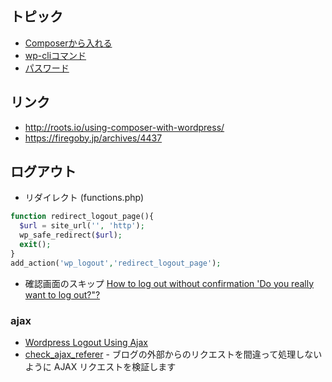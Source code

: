 ## トピック

- [Composerから入れる](wordpress.composer.md)
- [wp-cliコマンド](wordpress.wp-cli.md)
- [パスワード](wordpress.password.md)


## リンク

- http://roots.io/using-composer-with-wordpress/
- https://firegoby.jp/archives/4437


## ログアウト

- リダイレクト (functions.php)

~~~php
function redirect_logout_page(){
  $url = site_url('', 'http');
  wp_safe_redirect($url);
  exit();
}
add_action('wp_logout','redirect_logout_page');
~~~

- 確認画面のスキップ [How to log out without confirmation 'Do you really want to log out?"?](http://wordpress.stackexchange.com/questions/67336/how-to-log-out-without-confirmation-do-you-really-want-to-log-out)

### ajax

- [Wordpress Logout Using Ajax](http://stackoverflow.com/questions/24590295/wordpress-logout-using-ajax)
- [check_ajax_referer](http://bit.ly/2b5vqEp) - ブログの外部からのリクエストを間違って処理しないように AJAX リクエストを検証します
